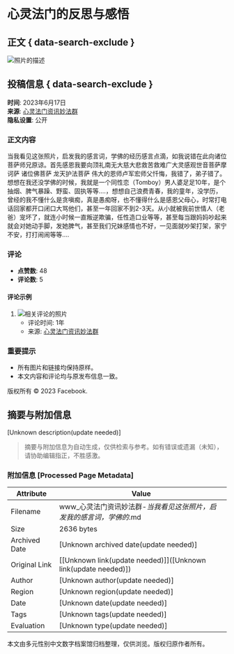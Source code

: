 # 心灵法门的反思与感悟

## 正文 { data-search-exclude }


![照片的描述](https://scontent-sjc3-1.xx.fbcdn.net/v/t39.30808-6/354051277_1024954545159965_5596802208256698921_n.jpg?_nc_cat=109&ccb=1-7&_nc_sid=f727a1&_nc_ohc=W6WOamlgC1oQ7kNvgHureNg&_nc_zt=23&_nc_ht=scontent-sjc3-1.xx&_nc_gid=AlEKI0SJ2QJq-hK2MEQdCoy&oh=00_AYDePx7k44_zPzDVjdF0B1BjqU5FRUCJv2B0q5Rl5nx3Tg&oe=678BCB6F)

## 投稿信息 { data-search-exclude }

**时间**: 2023年6月17日  
**来源**: [心灵法门资讯妙法群](https://www.facebook.com/people/%E5%BF%83%E7%81%B5%E6%B3%95%E9%97%A8%E8%B5%84%E8%AE%AF%E5%A6%99%E6%B3%95%E7%BE%A4/100029362871315/?__tn__=-UC*F)  
**隐私设置**: 公开  

### 正文内容

当我看见这张照片，启发我的感言词，学佛的经历感言点滴，如我说错在此向诸位菩萨师兄原谅。首先感恩我要向顶礼南无大慈大悲救苦救难广大灵感观世音菩萨摩诃萨 诸位佛菩萨 龙天护法菩萨 伟大的恩师卢军宏师父忏悔，我错了，弟子错了。想想在我还没学佛的时候，我就是一个同性恋（Tomboy）男人婆足足10年，是个抽烟、脾气暴躁、野蛮、固执等等....，想想自己浪费青春，我的童年，没学历，曾经的我不懂什么是贪嗔痴，真是愚痴呀，也不懂得什么是感恩父母心，时常打电话回家都开口闭口大骂他们，甚至一年回家不到2-3天。从小就被我前世情人（老爸）宠坏了，就连小时候一直叛逆欺骗，任性造口业等等，甚至每当跟妈妈吵起来就会对她动手脚，发她脾气，甚至我们兄妹感情也不好，一见面就吵架打架，家宁不安，打打闹闹等等....

### 评论

- **点赞数**: 48  
- **评论数**: 5  

#### 评论示例

1. ![相关评论的照片](https://scontent-sjc3-1.xx.fbcdn.net/v/t39.30808-6/354557522_1024957521826334_46217087086049876_n.jpg?stp=dst-jpg_p75x225_tt6&_nc_cat=103&ccb=1-7&_nc_sid=bd9a62&_nc_ohc=SJdPrGm8S28Q7kNvgHneayt&_nc_zt=23&_nc_ht=scontent-sjc3-1.xx&_nc_gid=AlEKI0SJ2QJq-hK2MEQdCoy&oh=00_AYAm7aKEzDygCKY0guvmfc-LbvRGPPXKs237x6WejJumxg&oe=678BB466)  
   - 评论时间: 1年  
   - 来源: [心灵法门资讯妙法群](https://www.facebook.com/people/%E5%BF%83%E7%81%B5%E6%B3%95%E9%97%A8%E8%B5%84%E8%AE%AF%E5%A6%99%E6%B3%95%E7%BE%A4/100029362871315/?comment_id=Y29tbWVudDoxMDI0OTU3MjM4NDkzMDI5XzI4MjYxMzgyNDIyMjYwMA%3D%3D&__tn__=R*F)

### 重要提示
- 所有图片和链接均保持原样。
- 本文内容和评论均与原发布信息一致。 

版权所有 © 2023 Facebook.
<!-- tcd_original_link https://www.facebook.com/photo.php?fbid=1024954551826631&id=100029362871315&set=a.599200487539802&locale=ja_JP -->


## 摘要与附加信息

<!-- tcd_abstract -->
[Unknown description(update needed)]
<!-- tcd_abstract_end -->

> 摘要与附加信息为自动生成，仅供检索与参考。如有错误或遗漏（未知），请协助编辑指正，不胜感激。

### 附加信息 [Processed Page Metadata]

| Attribute       | Value                                  |
|-----------------|----------------------------------------|
| Filename        | www_心灵法门资讯妙法群-_当我看见这张照片，启发我的感言词，学佛的_.md                             |
| Size            | 2636 bytes                           |
| Archived Date   | [Unknown archived date(update needed)]                             |
| Original Link   | [[Unknown link(update needed)]]([Unknown link(update needed)])                       |
| Author          | [Unknown author(update needed)]                               |
| Region          | [Unknown region(update needed)]                               |
| Date            | [Unknown date(update needed)]                                 |
| Tags            | [Unknown tags(update needed)]                                 |
| Evaluation            | [Unknown type(update needed)]                                 |
<!-- tcd_table_end -->

本文由多元性别中文数字档案馆归档整理，仅供浏览。版权归原作者所有。
